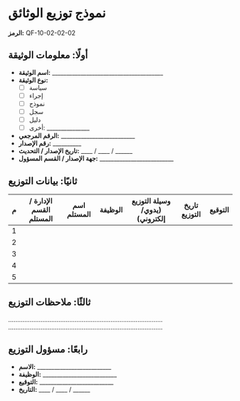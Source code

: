 # نموذج توزيع الوثائق
**الرمز:** QF-10-02-02-02

## أولًا: معلومات الوثيقة
- **اسم الوثيقة:** _______________________________________
- **نوع الوثيقة:**
  - ☐ سياسة 
  - ☐ إجراء 
  - ☐ نموذج 
  - ☐ سجل 
  - ☐ دليل 
  - ☐ أخرى: _______________
- **الرقم المرجعي:** __________________________
- **رقم الإصدار:** __________
- **تاريخ الإصدار / التحديث:** ____ / ____ / ______
- **جهة الإصدار / القسم المسؤول:** __________________________

## ثانيًا: بيانات التوزيع

| م | الإدارة / القسم المستلم | اسم المستلم | الوظيفة | وسيلة التوزيع (يدوي/إلكتروني) | تاريخ التوزيع | التوقيع |
|---|---|---|---|---|---|---|
| 1 |  |  |  |  |  |  |
| 2 |  |  |  |  |  |  |
| 3 |  |  |  |  |  |  |
| 4 |  |  |  |  |  |  |
| 5 |  |  |  |  |  |  |

## ثالثًا: ملاحظات التوزيع
......................................................................................
......................................................................................

## رابعًا: مسؤول التوزيع
- **الاسم:** __________________________
- **الوظيفة:** __________________________
- **التوقيع:** __________________________
- **التاريخ:** ____ / ____ / ______